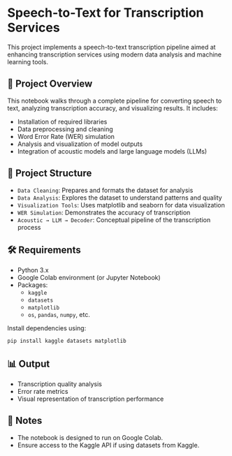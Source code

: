 # Speech-to-Text for Transcription Services

This project implements a speech-to-text transcription pipeline aimed at enhancing transcription services using modern data analysis and machine learning tools.

## 🚀 Project Overview

This notebook walks through a complete pipeline for converting speech to text, analyzing transcription accuracy, and visualizing results. It includes:

- Installation of required libraries
- Data preprocessing and cleaning
- Word Error Rate (WER) simulation
- Analysis and visualization of model outputs
- Integration of acoustic models and large language models (LLMs)

## 📁 Project Structure

- `Data Cleaning`: Prepares and formats the dataset for analysis
- `Data Analysis`: Explores the dataset to understand patterns and quality
- `Visualization Tools`: Uses matplotlib and seaborn for data visualization
- `WER Simulation`: Demonstrates the accuracy of transcription
- `Acoustic → LLM → Decoder`: Conceptual pipeline of the transcription process

## 🛠 Requirements

- Python 3.x
- Google Colab environment (or Jupyter Notebook)
- Packages:
  - `kaggle`
  - `datasets`
  - `matplotlib`
  - `os`, `pandas`, `numpy`, etc.

Install dependencies using:
```bash
pip install kaggle datasets matplotlib
```

## 📊 Output

- Transcription quality analysis
- Error rate metrics
- Visual representation of transcription performance

## 📌 Notes

- The notebook is designed to run on Google Colab.
- Ensure access to the Kaggle API if using datasets from Kaggle.
